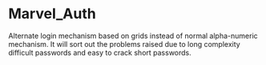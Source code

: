 # Marvel_Auth
Alternate login mechanism based on grids instead of normal alpha-numeric mechanism. It will sort out the problems raised due to long complexity 
difficult passwords and easy to crack short passwords. 

